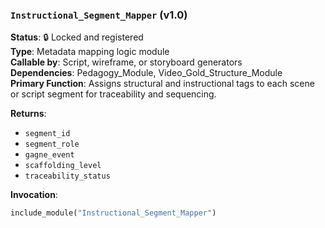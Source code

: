 ### `Instructional_Segment_Mapper` (v1.0)

**Status**: 🔒 Locked and registered  
**Type**: Metadata mapping logic module  
**Callable by**: Script, wireframe, or storyboard generators  
**Dependencies**: Pedagogy_Module, Video_Gold_Structure_Module  
**Primary Function**: Assigns structural and instructional tags to each scene or script segment for traceability and sequencing.

**Returns**:
- `segment_id`
- `segment_role`
- `gagne_event`
- `scaffolding_level`
- `traceability_status`

**Invocation**:
```python
include_module("Instructional_Segment_Mapper")
```
